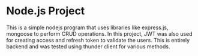 # Node.js Project

This is a simple nodejs program that uses libraries like express.js, mongoose to perform CRUD operations. In this project, JWT was also used for creating access and refresh token to validate the users. This is entirely backend and was tested using thunder client for various methods.
